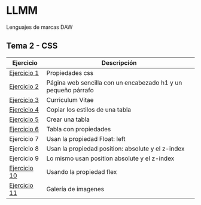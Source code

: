 
# LLMM

Lenguajes de marcas DAW

## Tema 2 - CSS

Ejercicio  | Descripción
-----------|--------------
 [Ejercicio 1](/Tema2/Ejercicio1.html)         | Propiedades css
 [Ejercicio 2](/Tema2/Ejercicio2)         | Página web sencilla con un encabezado h1 y un pequeño párrafo
 [Ejercicio 3](/Tema2/Ejercicio3.html)         | Curriculum Vitae
 [Ejercicio 4](/Tema2/Ejercicio4.html)         | Copiar los estilos de una tabla
 [Ejercicio 5](/Tema2/Ejercicio5.html)         | Crear una tabla
 [Ejercicio 6](/Tema2/Ejercicio6.html)         | Tabla con propiedades
 Ejercicio 7 | Usan la propiedad Float: left
 Ejercicio 8 | Usan la propiedad position: absolute y el z-index
 Ejercicio 9 | Lo mismo usan position absolute y el z-index
 [Ejercicio 10](/Tema2/Ejercicio10.html) | Usando la propiedad flex
 [Ejercicio 11](/Tema2/Ejercicio11.html) | Galería de imagenes
 
